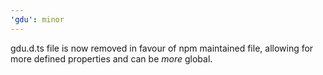 ```yaml
---
'gdu': minor
---
```


gdu.d.ts file is now removed in favour of npm maintained file, allowing for more
defined properties and can be _more_ global.
